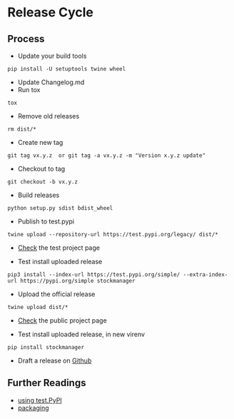 # Release Cycle

## Process

* Update your build tools
```
pip install -U setuptools twine wheel
```
* Update Changelog.md
* Run tox
```
tox
```
* Remove old releases
```
rm dist/*
```
* Create new tag
```
git tag vx.y.z  or git tag -a vx.y.z -m "Version x.y.z update"
```
* Checkout to tag
```
git checkout -b vx.y.z
```
* Build releases
```
python setup.py sdist bdist_wheel 
```
* Publish to test.pypi
```
twine upload --repository-url https://test.pypi.org/legacy/ dist/*
```
* [Check](https://test.pypi.org/project/stockmanager/) the test project page 

* Test install uploaded release
```
pip3 install --index-url https://test.pypi.org/simple/ --extra-index-url https://pypi.org/simple stockmanager
```
* Upload the official release
```
twine upload dist/*
```
* [Check](https://pypi.org/project/stockmanager/) the public project page 

* Test install uploaded release, in new virenv
```
pip install stockmanager
```
* Draft a release on [Github](https://github.com/wiccy46/stockmanager)

## Further Readings 

* [using test.PyPI](https://packaging.python.org/guides/using-testpypi/)
* [packaging](https://packaging.python.org/tutorials/packaging-projects/)